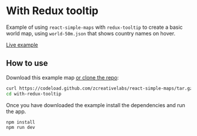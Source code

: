 
# With Redux tooltip

Example of using `react-simple-maps` with `redux-tooltip` to create a basic world map, using `world-50m.json` that shows country names on hover.

[Live example](https://www.react-simple-maps.io/basic-map)

## How to use

Download this example map [or clone the repo](https://github.com/zcreativelabs/react-simple-maps):

```bash
curl https://codeload.github.com/zcreativelabs/react-simple-maps/tar.gz/master | tar -xz --strip=2 react-simple-maps-master/examples/with-redux-tooltip
cd with-redux-tooltip
```

Once you have downloaded the example install the dependencies and run the app.

```bash
npm install
npm run dev
```
